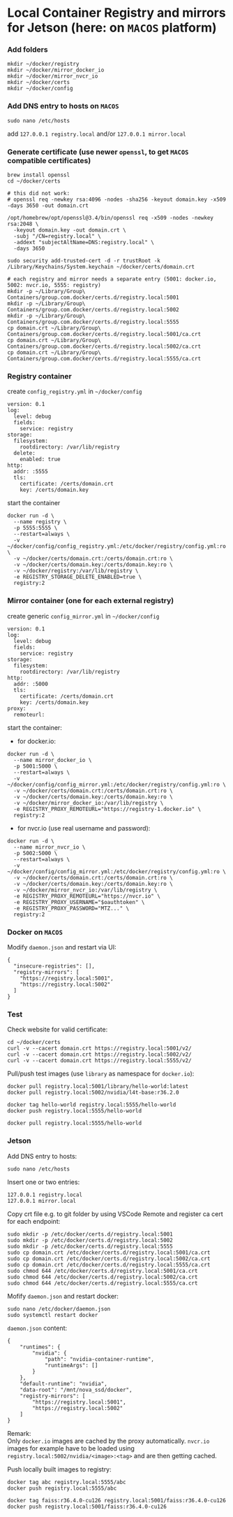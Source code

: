 # Local Container Registry and mirrors for Jetson (here: on `MACOS` platform)

### Add folders
```
mkdir ~/docker/registry
mkdir ~/docker/mirror_docker_io
mkdir ~/docker/mirror_nvcr_io
mkdir ~/docker/certs
mkdir ~/docker/config
```
  
### Add DNS entry to hosts on `MACOS`
```
sudo nano /etc/hosts
```
add `127.0.0.1 registry.local` and/or `127.0.0.1 mirror.local` 

### Generate certificate (use newer `openssl`, to get `MACOS` compatible certificates)  
```
brew install openssl
cd ~/docker/certs

# this did not work:  
# openssl req -newkey rsa:4096 -nodes -sha256 -keyout domain.key -x509 -days 3650 -out domain.crt

/opt/homebrew/opt/openssl@3.4/bin/openssl req -x509 -nodes -newkey rsa:2048 \
  -keyout domain.key -out domain.crt \
  -subj "/CN=registry.local" \
  -addext "subjectAltName=DNS:registry.local" \
  -days 3650

sudo security add-trusted-cert -d -r trustRoot -k /Library/Keychains/System.keychain ~/docker/certs/domain.crt

# each registry and mirror needs a separate entry (5001: docker.io, 5002: nvcr.io, 5555: registry)
mkdir -p ~/Library/Group\ Containers/group.com.docker/certs.d/registry.local:5001
mkdir -p ~/Library/Group\ Containers/group.com.docker/certs.d/registry.local:5002
mkdir -p ~/Library/Group\ Containers/group.com.docker/certs.d/registry.local:5555
cp domain.crt ~/Library/Group\ Containers/group.com.docker/certs.d/registry.local:5001/ca.crt
cp domain.crt ~/Library/Group\ Containers/group.com.docker/certs.d/registry.local:5002/ca.crt
cp domain.crt ~/Library/Group\ Containers/group.com.docker/certs.d/registry.local:5555/ca.crt
```

### Registry container
create `config_registry.yml` in `~/docker/config`  
```
version: 0.1
log:
  level: debug
  fields:
    service: registry
storage:
  filesystem:
    rootdirectory: /var/lib/registry
  delete:
    enabled: true
http:
  addr: :5555
  tls:
    certificate: /certs/domain.crt
    key: /certs/domain.key
```

start the container
```
docker run -d \
  --name registry \
  -p 5555:5555 \
  --restart=always \
  -v ~/docker/config/config_registry.yml:/etc/docker/registry/config.yml:ro \
  -v ~/docker/certs/domain.crt:/certs/domain.crt:ro \
  -v ~/docker/certs/domain.key:/certs/domain.key:ro \
  -v ~/docker/registry:/var/lib/registry \
  -e REGISTRY_STORAGE_DELETE_ENABLED=true \
  registry:2
```

### Mirror container (one for each external registry)
create generic `config_mirror.yml` in `~/docker/config`  
```
version: 0.1
log:
  level: debug
  fields:
    service: registry
storage:
  filesystem:
    rootdirectory: /var/lib/registry
http:
  addr: :5000
  tls:
    certificate: /certs/domain.crt
    key: /certs/domain.key
proxy:
  remoteurl:
```

start the container:  
- for docker.io:
```
docker run -d \
  --name mirror_docker_io \
  -p 5001:5000 \
  --restart=always \
  -v ~/docker/config/config_mirror.yml:/etc/docker/registry/config.yml:ro \
  -v ~/docker/certs/domain.crt:/certs/domain.crt:ro \
  -v ~/docker/certs/domain.key:/certs/domain.key:ro \
  -v ~/docker/mirror_docker_io:/var/lib/registry \
  -e REGISTRY_PROXY_REMOTEURL="https://registry-1.docker.io" \
  registry:2
```

- for nvcr.io (use real username and password):  
```
docker run -d \
  --name mirror_nvcr_io \
  -p 5002:5000 \
  --restart=always \
  -v ~/docker/config/config_mirror.yml:/etc/docker/registry/config.yml:ro \
  -v ~/docker/certs/domain.crt:/certs/domain.crt:ro \
  -v ~/docker/certs/domain.key:/certs/domain.key:ro \
  -v ~/docker/mirror_nvcr_io:/var/lib/registry \
  -e REGISTRY_PROXY_REMOTEURL="https://nvcr.io" \
  -e REGISTRY_PROXY_USERNAME="$oauthtoken" \
  -e REGISTRY_PROXY_PASSWORD="MTZ..." \
  registry:2
```

### Docker on `MACOS`
Modify `daemon.json` and restart via UI:  
```
{
  "insecure-registries": [],
  "registry-mirrors": [
    "https://registry.local:5001",
    "https://registry.local:5002"
  ]
}
```

### Test
Check website for valid certificate:  
```
cd ~/docker/certs
curl -v --cacert domain.crt https://registry.local:5001/v2/
curl -v --cacert domain.crt https://registry.local:5002/v2/
curl -v --cacert domain.crt https://registry.local:5555/v2/
```

Pull/push test images (use `library` as namespace for `docker.io`):  
```
docker pull registry.local:5001/library/hello-world:latest
docker pull registry.local:5002/nvidia/l4t-base:r36.2.0

docker tag hello-world registry.local:5555/hello-world
docker push registry.local:5555/hello-world

docker pull registry.local:5555/hello-world
```

### Jetson  
Add DNS entry to hosts:  
```
sudo nano /etc/hosts
```
Insert one or two entries:  
```
127.0.0.1 registry.local
127.0.0.1 mirror.local
```

Copy crt file e.g. to git folder by using VSCode Remote and register ca cert for each endpoint:
```
sudo mkdir -p /etc/docker/certs.d/registry.local:5001
sudo mkdir -p /etc/docker/certs.d/registry.local:5002
sudo mkdir -p /etc/docker/certs.d/registry.local:5555
sudo cp domain.crt /etc/docker/certs.d/registry.local:5001/ca.crt
sudo cp domain.crt /etc/docker/certs.d/registry.local:5002/ca.crt
sudo cp domain.crt /etc/docker/certs.d/registry.local:5555/ca.crt
sudo chmod 644 /etc/docker/certs.d/registry.local:5001/ca.crt
sudo chmod 644 /etc/docker/certs.d/registry.local:5002/ca.crt
sudo chmod 644 /etc/docker/certs.d/registry.local:5555/ca.crt
```

Mofify `daemon.json` and restart docker:
```
sudo nano /etc/docker/daemon.json
sudo systemctl restart docker
```

`daemon.json` content:
```
{
    "runtimes": {
        "nvidia": {
            "path": "nvidia-container-runtime",
            "runtimeArgs": []
        }
    },
    "default-runtime": "nvidia",
    "data-root": "/mnt/nova_ssd/docker",
    "registry-mirrors": [
        "https://registry.local:5001",
        "https://registry.local:5002"
    ]
}
```

Remark:  
Only `docker.io` images are cached by the proxy automatically.
`nvcr.io` images for example have to be loaded using `registry.local:5002/nvidia/<image>:<tag>` and are then getting cached.  

Push locally built images to registry:  
```
docker tag abc registry.local:5555/abc
docker push registry.local:5555/abc

docker tag faiss:r36.4.0-cu126 registry.local:5001/faiss:r36.4.0-cu126
docker push registry.local:5001/faiss:r36.4.0-cu126
```

